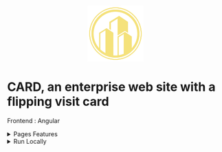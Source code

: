 <div align="center">
<img height="130px" width="130px" src="./src/assets/images/Logo.webp">
</div>
  
# CARD, an enterprise web site with a flipping visit card

Frontend : Angular
<br>

<details>
  <summary>Pages Features</summary>

### Home

- View a flipping visit card in a home page

### A Propos

- View informations about the compagny

### Contact

- View a contact form with validators

</details>

<details>
  <summary>Run Locally</summary>

### Clone the project

```bash
  git clone https://github.com/Brice150/CARD.git
```

### Install dependencies

```bash
  npm install
```

### Start the server

```bash
  ng serve -o
```

</details>
